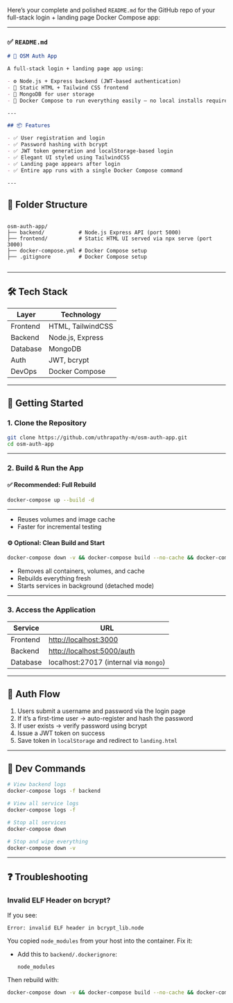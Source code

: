 Here’s your complete and polished `README.md` for the GitHub repo of your full-stack login + landing page Docker Compose app:

---

### ✅ `README.md`

```markdown
# 🧠 OSM Auth App

A full-stack login + landing page app using:

- ⚙️ Node.js + Express backend (JWT-based authentication)
- 🎨 Static HTML + Tailwind CSS frontend
- 🍃 MongoDB for user storage
- 🐳 Docker Compose to run everything easily — no local installs required

---

## 📦 Features

- ✅ User registration and login
- ✅ Password hashing with bcrypt
- ✅ JWT token generation and localStorage-based login
- ✅ Elegant UI styled using TailwindCSS
- ✅ Landing page appears after login
- ✅ Entire app runs with a single Docker Compose command

---
```
## 📁 Folder Structure

```

osm-auth-app/
├── backend/           # Node.js Express API (port 5000)
├── frontend/          # Static HTML UI served via npx serve (port 3000)
├── docker-compose.yml # Docker Compose setup
├── .gitignore         # Docker Compose setup


````

---

## 🛠️ Tech Stack

| Layer      | Technology         |
|------------|--------------------|
| Frontend   | HTML, TailwindCSS  |
| Backend    | Node.js, Express   |
| Database   | MongoDB            |
| Auth       | JWT, bcrypt        |
| DevOps     | Docker Compose     |

---

## 🚀 Getting Started

### 1. Clone the Repository

```bash
git clone https://github.com/uthrapathy-m/osm-auth-app.git
cd osm-auth-app
````

---

### 2. Build & Run the App

#### ✅ Recommended: Full Rebuild

```bash
docker-compose up --build -d
```
---

* Reuses volumes and image cache
* Faster for incremental testing

#### ⚙️ Optional: Clean Build and Start

```bash
docker-compose down -v && docker-compose build --no-cache && docker-compose up -d
```

* Removes all containers, volumes, and cache
* Rebuilds everything fresh
* Starts services in background (detached mode)

---

### 3. Access the Application

| Service  | URL                                                      |
| -------- | -------------------------------------------------------- |
| Frontend | [http://localhost:3000](http://localhost:3000)           |
| Backend  | [http://localhost:5000/auth](http://localhost:5000/auth) |
| Database | localhost:27017 (internal via `mongo`)                   |

---

## 🔐 Auth Flow

1. Users submit a username and password via the login page
2. If it’s a first-time user → auto-register and hash the password
3. If user exists → verify password using bcrypt
4. Issue a JWT token on success
5. Save token in `localStorage` and redirect to `landing.html`

---

## 🧪 Dev Commands

```bash
# View backend logs
docker-compose logs -f backend

# View all service logs
docker-compose logs -f

# Stop all services
docker-compose down

# Stop and wipe everything
docker-compose down -v
```

---

## ❓ Troubleshooting

### Invalid ELF Header on bcrypt?

If you see:

```
Error: invalid ELF header in bcrypt_lib.node
```

You copied `node_modules` from your host into the container. Fix it:

* Add this to `backend/.dockerignore`:

  ```
  node_modules
  ```

Then rebuild with:

```bash
docker-compose down -v && docker-compose build --no-cache && docker-compose up -d
```

